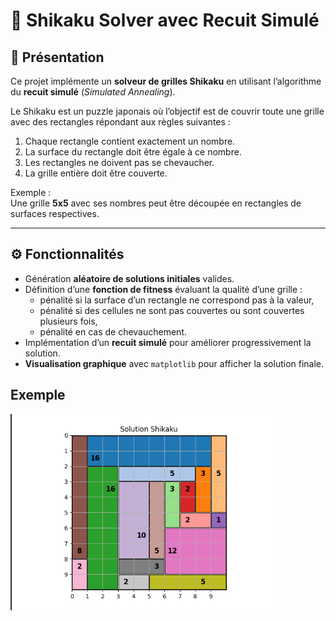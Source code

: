 # 🧩 Shikaku Solver avec Recuit Simulé

## 📌 Présentation
Ce projet implémente un **solveur de grilles Shikaku** en utilisant l’algorithme du **recuit simulé** (*Simulated Annealing*).  

Le Shikaku est un puzzle japonais où l’objectif est de couvrir toute une grille avec des rectangles répondant aux règles suivantes :
1. Chaque rectangle contient exactement un nombre.
2. La surface du rectangle doit être égale à ce nombre.
3. Les rectangles ne doivent pas se chevaucher.
4. La grille entière doit être couverte.

Exemple :  
Une grille **5x5** avec ses nombres peut être découpée en rectangles de surfaces respectives.

---

## ⚙️ Fonctionnalités
- Génération **aléatoire de solutions initiales** valides.
- Définition d’une **fonction de fitness** évaluant la qualité d’une grille :
  - pénalité si la surface d’un rectangle ne correspond pas à la valeur,
  - pénalité si des cellules ne sont pas couvertes ou sont couvertes plusieurs fois,
  - pénalité en cas de chevauchement.
- Implémentation d’un **recuit simulé** pour améliorer progressivement la solution.
- **Visualisation graphique** avec `matplotlib` pour afficher la solution finale.


## Exemple
![exemple grille  10 *10](grille.png)
